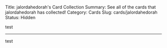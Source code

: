Title: jalordahedorah's Card Collection
Summary: See all of the cards that jalordahedorah has collected!
Category: Cards
Slug: cards/jalordahedorah
Status: Hidden

test

---
test